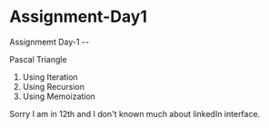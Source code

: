 # Assignment-Day1
Assignmemt Day-1 -- 

Pascal  Triangle 
  1. Using Iteration
  2. Using Recursion
  3. Using Memoization

Sorry I am in 12th and I don't known much about linkedIn interface.
